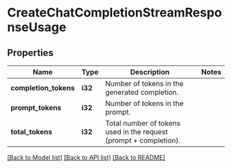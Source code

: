 # CreateChatCompletionStreamResponseUsage

## Properties

Name | Type | Description | Notes
------------ | ------------- | ------------- | -------------
**completion_tokens** | **i32** | Number of tokens in the generated completion. | 
**prompt_tokens** | **i32** | Number of tokens in the prompt. | 
**total_tokens** | **i32** | Total number of tokens used in the request (prompt + completion). | 

[[Back to Model list]](../README.md#documentation-for-models) [[Back to API list]](../README.md#documentation-for-api-endpoints) [[Back to README]](../README.md)



